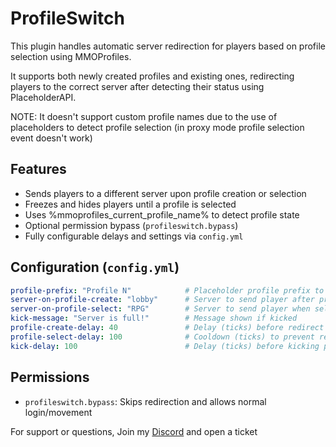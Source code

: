 # ProfileSwitch

This plugin handles automatic server redirection for players based on profile selection using MMOProfiles.

It supports both newly created profiles and existing ones, redirecting players to the correct server after detecting their status using PlaceholderAPI.

NOTE: It doesn't support custom profile names due to the use of placeholders to detect profile selection (in proxy mode profile selection event doesn't work)

## Features

- Sends players to a different server upon profile creation or selection
- Freezes and hides players until a profile is selected
- Uses %mmoprofiles_current_profile_name% to detect profile state
- Optional permission bypass (`profileswitch.bypass`)
- Fully configurable delays and settings via `config.yml`

## Configuration (`config.yml`)

```yaml
profile-prefix: "Profile N"            # Placeholder profile prefix to detect
server-on-profile-create: "lobby"      # Server to send player after profile creation
server-on-profile-select: "RPG"        # Server to send player when selecting existing profile
kick-message: "Server is full!"        # Message shown if kicked
profile-create-delay: 40               # Delay (ticks) before redirect on profile create
profile-select-delay: 100              # Cooldown (ticks) to prevent repeated redirects
kick-delay: 100                        # Delay (ticks) before kicking player
```

## Permissions

- `profileswitch.bypass`: Skips redirection and allows normal login/movement


For support or questions, Join my [Discord](https://discord.gg/JEqREs76yh) and open a ticket
